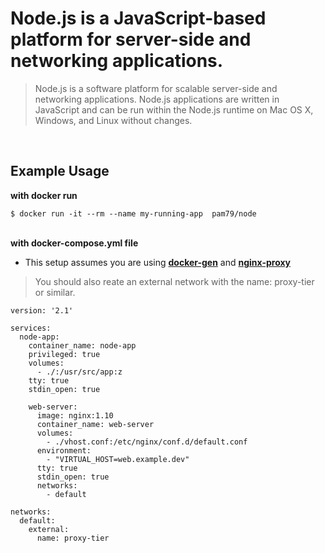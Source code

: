 # **Node.js is a JavaScript-based platform for server-side and networking applications.**

>Node.js is a software platform for scalable server-side and networking applications. Node.js applications are written in JavaScript and can be run within the Node.js runtime on Mac OS X, Windows, and Linux without changes.

&nbsp;  
## Example Usage

**with docker run**

`$ docker run -it --rm --name my-running-app  pam79/node`

&nbsp;  
**with docker-compose.yml file**

* This setup assumes you are using [**docker-gen**](https://hub.docker.com/r/jwilder/docker-gen/) and [**nginx-proxy**](https://hub.docker.com/r/jwilder/nginx-proxy/)
>You should also reate an external network with the name: proxy-tier or similar.

```shell
version: '2.1'

services:
  node-app:
    container_name: node-app
    privileged: true
    volumes:
      - ./:/usr/src/app:z
    tty: true
    stdin_open: true

    web-server:
      image: nginx:1.10
      container_name: web-server
      volumes:
        - ./vhost.conf:/etc/nginx/conf.d/default.conf
      environment:
        - "VIRTUAL_HOST=web.example.dev"
      tty: true
      stdin_open: true
      networks:
        - default

networks:
  default:
    external:
      name: proxy-tier
```

